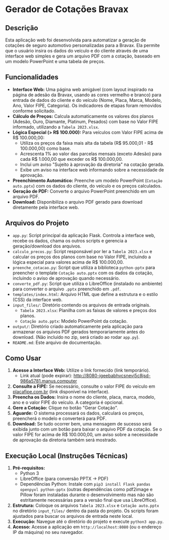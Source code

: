 # Gerador de Cotações Bravax

## Descrição

Esta aplicação web foi desenvolvida para automatizar a geração de cotações de seguro automotivo personalizadas para a Bravax. Ela permite que o usuário insira os dados do veículo e do cliente através de uma interface web simples e gera um arquivo PDF com a cotação, baseado em um modelo PowerPoint e uma tabela de preços.

## Funcionalidades

*   **Interface Web:** Uma página web amigável (com layout inspirado na página de adesão da Bravax, usando as cores vermelho e branco) para entrada de dados do cliente e do veículo (Nome, Placa, Marca, Modelo, Ano, Valor FIPE, Categoria). Os indicadores de etapas foram removidos conforme solicitado.
*   **Cálculo de Preços:** Calcula automaticamente os valores dos planos (Adesão, Ouro, Diamante, Platinum, Pesados) com base no Valor FIPE informado, utilizando a `Tabela 2023.xlsx`.
*   **Lógica Especial (> R$ 100.000):** Para veículos com Valor FIPE acima de R$ 100.000,00:
    *   Utiliza os preços da faixa mais alta da tabela (R$ 95.000,01 - R$ 100.000,00) como base.
    *   Acrescenta 1% ao valor das parcelas mensais (exceto Adesão) para cada R$ 1.000,00 que exceder os R$ 100.000,00.
    *   Inclui um aviso "Sujeito à aprovação da diretoria" na cotação gerada.
    *   Exibe um aviso na interface web informando sobre a necessidade de aprovação.
*   **Preenchimento Automático:** Preenche um modelo PowerPoint (`Cotação auto.pptx`) com os dados do cliente, do veículo e os preços calculados.
*   **Geração de PDF:** Converte o arquivo PowerPoint preenchido em um arquivo PDF.
*   **Download:** Disponibiliza o arquivo PDF gerado para download diretamente pela interface web.

## Arquivos do Projeto

*   `app.py`: Script principal da aplicação Flask. Controla a interface web, recebe os dados, chama os outros scripts e gerencia a geração/download dos arquivos.
*   `calculo_precos.py`: Script responsável por ler a `Tabela 2023.xlsx` e calcular os preços dos planos com base no Valor FIPE, incluindo a lógica especial para valores acima de R$ 100.000,00.
*   `preenche_cotacao.py`: Script que utiliza a biblioteca `python-pptx` para preencher o template `Cotação auto.pptx` com os dados da cotação, incluindo o aviso de aprovação quando necessário.
*   `converte_pdf.py`: Script que utiliza o LibreOffice (instalado no ambiente) para converter o arquivo `.pptx` preenchido em `.pdf`.
*   `templates/index.html`: Arquivo HTML que define a estrutura e o estilo (CSS) da interface web.
*   `input_files/`: Diretório contendo os arquivos de entrada originais.
    *   `Tabela 2023.xlsx`: Planilha com as faixas de valores e preços dos planos.
    *   `Cotação auto.pptx`: Modelo PowerPoint da cotação.
*   `output/`: Diretório criado automaticamente pela aplicação para armazenar os arquivos PDF gerados temporariamente antes do download. (Não incluído no zip, será criado ao rodar `app.py`).
*   `README.md`: Este arquivo de documentação.

## Como Usar

1.  **Acesse a Interface Web:** Utilize o link fornecido (link temporário).
    *   Link atual (pode expirar): http://8080-igeebabhvcsnevj5c8jsd-986a5781.manus.computer
2.  **Consulte a FIPE:** Se necessário, consulte o valor FIPE do veículo em [placafipe.com.br](https://placafipe.com.br/) (link disponível na interface).
3.  **Preencha os Dados:** Insira o nome do cliente, placa, marca, modelo, ano e o valor FIPE do veículo. A categoria é opcional.
4.  **Gere a Cotação:** Clique no botão "Gerar Cotação".
5.  **Aguarde:** O sistema processará os dados, calculará os preços, preencherá o modelo e converterá para PDF.
6.  **Download:** Se tudo ocorrer bem, uma mensagem de sucesso será exibida junto com um botão para baixar o arquivo PDF da cotação. Se o valor FIPE for acima de R$ 100.000,00, um aviso sobre a necessidade de aprovação da diretoria também será mostrado.

## Execução Local (Instruções Técnicas)

1.  **Pré-requisitos:**
    *   Python 3
    *   LibreOffice (para conversão PPTX -> PDF)
    *   Dependências Python: Instale com `pip3 install Flask pandas openpyxl python-pptx` (outras dependências como pdf2image e Pillow foram instaladas durante o desenvolvimento mas não são estritamente necessárias para a versão final que usa LibreOffice).
2.  **Estrutura:** Coloque os arquivos `Tabela 2023.xlsx` e `Cotação auto.pptx` no diretório `input_files/` dentro da pasta do projeto. Os scripts foram ajustados para buscar os arquivos de entrada neste local.
3.  **Execução:** Navegue até o diretório do projeto e execute `python3 app.py`.
4.  **Acesso:** Acesse a aplicação em `http://localhost:8080` (ou o endereço IP da máquina) no seu navegador.
